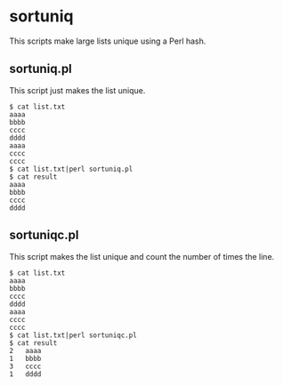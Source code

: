 # sortuniq
This scripts make large lists unique using a Perl hash.

## sortuniq.pl
This script just makes the list unique.

```
$ cat list.txt
aaaa
bbbb
cccc
dddd
aaaa
cccc
cccc
$ cat list.txt|perl sortuniq.pl
$ cat result
aaaa
bbbb
cccc
dddd
```

## sortuniqc.pl
This script makes the list unique and count the number of times the line.

```
$ cat list.txt
aaaa
bbbb
cccc
dddd
aaaa
cccc
cccc
$ cat list.txt|perl sortuniqc.pl
$ cat result
2	aaaa
1	bbbb
3	cccc
1	dddd
```
